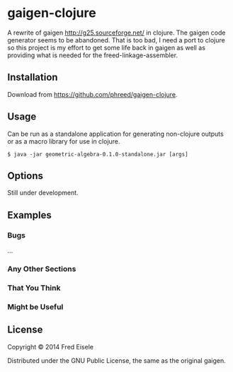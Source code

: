 # gaigen-clojure

A rewrite of gaigen http://g25.sourceforge.net/ in clojure.
The gaigen code generator seems to be abandoned.
That is too bad, I need a port to clojure so this
project is my effort to get some life back in gaigen as
well as providing what is needed for the freed-linkage-assembler.

## Installation

Download from https://github.com/phreed/gaigen-clojure.

## Usage

Can be run as a standalone application for generating
non-clojure outputs or as a macro library for use in clojure.

    $ java -jar geometric-algebra-0.1.0-standalone.jar [args]

## Options

Still under development.

## Examples



### Bugs

...

### Any Other Sections
### That You Think
### Might be Useful

## License

Copyright © 2014 Fred Eisele

Distributed under the GNU Public License, the same as the original gaigen.
